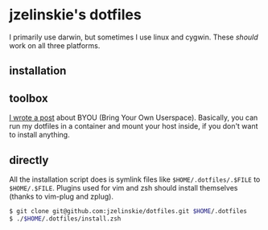 # jzelinskie's dotfiles

I primarily use darwin, but sometimes I use linux and cygwin.
These *should* work on all three platforms.

## installation

## toolbox

[I wrote a post] about BYOU (Bring Your Own Userspace).
Basically, you can run my dotfiles in a container and mount your host inside, if you don't want to install anything.

[I wrote a post]: https://medium.com/@jzelinskie/a-toolbox-for-your-dotfiles-acd4fd2851ac

## directly

All the installation script does is symlink files like `$HOME/.dotfiles/.$FILE` to `$HOME/.$FILE`.
Plugins used for vim and zsh should install themselves (thanks to vim-plug and zplug).

```sh
$ git clone git@github.com:jzelinskie/dotfiles.git $HOME/.dotfiles
$ ./$HOME/.dotfiles/install.zsh
```

